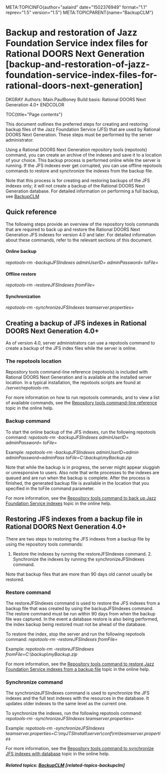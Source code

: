 META:TOPICINFO{author="aalaird" date="1502376949" format="1.1"
reprev="1.5" version="1.5"} META:TOPICPARENT{name="BackupCLM"}

# Backup and restoration of Jazz Foundation Service index files for Rational DOORS Next Generation [backup-and-restoration-of-jazz-foundation-service-index-files-for-rational-doors-next-generation]

DKGRAY Authors: Main.PaulBoney Build basis: Rational DOORS Next
Generation 4.0+ ENDCOLOR

TOC{title="Page contents"}

This document outlines the preferred steps for creating and restoring
backup files of the Jazz Foundation Service (JFS) that are used by
Rational DOORS Next Generation. These steps must be performed by the
server administrator.

Using a Rational DOORS Next Generation repository tools (repotools)
command, you can create an archive of the indexes and save it to a
location of your choice. This backup process is performed online while
the server is running. If the JFS indexes ever get corrupted, you can
use offline repotools commands to restore and synchronize the indexes
from the backup file.

Note that this process is for creating and restoring backups of the JFS
indexes only; it will not create a backup of the Rational DOORS Next
Generation database. For detailed information on performing a full
backup, see [BackupCLM](BackupCLM)

## Quick reference

The following steps provide an overview of the repository tools commands
that are required to back up and restore the Rational DOORS Next
Generation JFS indexes for version 4.0 and later. For detailed
information about these commands, refer to the relevant sections of this
document.

#### Online backup

*repotools-rm -backupJFSIndexes adminUserID= adminPassword= toFile=*

#### Offline restore

*repotools-rm -restoreJFSIndexes fromFile=*

#### Synchronization

*repotools-rm -synchronizeJFSIndexes teamserver.properties=*

## Creating a backup of JFS indexes in Rational DOORS Next Generation 4.0+

As of version 4.0, server administrators can use a repotools command to
create a backup of the JFS index files while the server is online.

### The repotools location

Repository tools command-line reference (repotools) is included with
Rational DOORS Next Generation and is available at the installed server
location. In a typical installation, the repotools scripts are found at
*/server/repotools-rm*.

For more information on how to run repotools commands, and to view a
list of available commands, see the [Repository tools command-line
reference](https://www.ibm.com/support/knowledgecenter/SSYMRC_6.0.5/com.ibm.jazz.install.doc/topics/c_repotools_overview.html)
topic in the online help.

### Backup command

To start the online backup of the JFS indexes, run the following
repotools command: *repotools-rm -backupJFSIndexes adminUserID=
adminPassword= toFile=*

Example: *repotools-rm -backupJFSIndexes adminUserID=admin
adminPassword=adminPass toFile=C:\backup\myBackup.zip*

Note that while the backup is in progress, the server might appear
sluggish or unresponsive to users. Also note that write processes to the
indexes are queued and are run when the backup is complete. After the
process is finished, the generated backup file is available in the
location that you specified in the toFile command parameter.

For more information, see the [Repository tools command to back up Jazz
Foundation Service
indexes](https://www.ibm.com/support/knowledgecenter/SSYMRC_6.0.5/com.ibm.jazz.install.doc/topics/r_repotools_backupjfsindexes.html)
topic in the online help.

## Restoring JFS indexes from a backup file in Rational DOORS Next Generation 4.0+

There are two steps to restoring the JFS indexes from a backup file by
using the repository tools commands:

1.   Restore the indexes by running the restoreJFSIndexes command. 2.
    Synchronize the indexes by running the synchronizeJFSIndexes
    command.

Note that backup files that are more than 90 days old cannot usually be
restored.

### Restore command

The restoreJFSIndexes command is used to restore the JFS indexes from a
backup file that was created by using the backupJFSIndexes command. The
restore command must be run within 90 days from when the backup file was
captured. In the event a database restore is also being performed, the
index backup being restored must not be ahead of the database.

To restore the index, stop the server and run the following repotools
command: *repotools-rm -restoreJFSIndexes fromFile=*

Example: *repotools-rm -restoreJFSIndexes
fromFile=C:\backup\myBackup.zip*

For more information, see the [Repository tools command to restore Jazz
Foundation Service indexes from a backup
file](https://www.ibm.com/support/knowledgecenter/SSYMRC_6.0.4/com.ibm.jazz.install.doc/topics/r_repotools_restorejfsindexes.html)
topic in the online help.

### Synchronize command

The synchronizeJFSIndexes command is used to synchronize the JFS indexes
and the full text indexes with the resources in the database. It updates
older indexes to the same level as the current one.

To synchronize the indexes, run the following repotools command:
*repotools-rm -synchronizeJFSIndexes teamserver.properties=*

Example: *repotools-rm -synchronizeJFSIndexes
teamserver.properties=C:\myJTSInstall\server\conf\rm\teamserver.properties*

For more information, see the [Repository tools command to synchronize
JFS indexes with
database](https://www.ibm.com/support/knowledgecenter/SSYMRC_6.0.4/com.ibm.jazz.install.doc/topics/r_repotools_synchronizejfsindexes.html)
topic in the online help.

##### Related topics: [BackupCLM](BackupCLM) [related-topics-backupclm]
